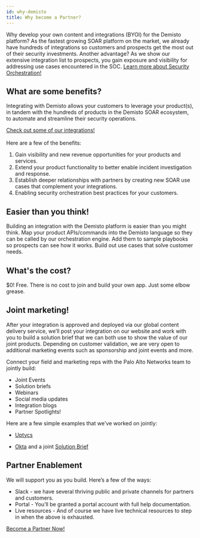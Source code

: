 ```yaml
---
id: why-demisto 
title: Why become a Partner? 
---
```


Why develop your own content and integrations (BYOI) for the Demisto platform? As the fastest growing SOAR platform on the market, we already have hundreds of integrations so customers and prospects get the most out of their security investments. Another advantage? As we show our extensive integration list to prospects, you gain exposure and visibility for addressing use cases encountered in the SOC.
<a class="button button--outline button--primary button--lg" href="https://youtu.be/BzB10GGQ8ms" target="_blank">Learn more about Security Orchestration!</a>

## What are some benefits?

Integrating with Demisto allows your customers to leverage your product(s), in tandem with the hundreds of products in the Demisto SOAR ecosystem, to automate and streamline their security operations. 

<a class="button button--outline button--primary button--lg" href="https://www.demisto.com/integrations/" target="_blank">Check out some of our integrations!</a>
<br/><br/>
Here are a few of the benefits: 

1. Gain visibility and new revenue opportunities for your products and services.
1. Extend your product functionality to better enable incident investigation and response.
1. Establish deeper relationships with partners by creating new SOAR use cases that complement your integrations.
1. Enabling security orchestration best practices for your customers.

## Easier than you think!

Building an integration with the Demisto platform is easier than you might think. Map your product APIs/commands into the Demisto language so they can be called by our orchestration engine. Add them to sample playbooks so prospects can see how it works. Build out use cases that solve customer needs. 


## What's the cost? 

$0! Free. There is no cost to join and build your own app. Just some elbow grease.  


## Joint marketing! 

After your integration is approved and deployed via our global content delivery service, we’ll post your integration on our website and work with you to build a solution brief that we can both use to show the value of our joint products. Depending on customer validation, we are very open to additional marketing events such as sponsorship and joint events and more. 

Connect your field and marketing reps with the Palo Alto Networks team to jointly build: 

  - Joint Events 
  - Solution briefs
  - Webinars
  - Social media updates
  - Integration blogs
  - Partner Spotlights!

Here are a few simple examples that we've worked on jointly:

  - [Uptycs](https://www.uptycs.com/blog/demisto-uptycs-orchestrating-incident-response-activities)

  - [Okta](https://www.okta.com/partners/palo-alto-networks/demisto/) and a joint [Solution Brief](https://go.demisto.com/hubfs/Resources/Solution_Briefs/Okta/Okta%20Solution%20Brief.pdf)

## Partner Enablement  

We will support you as you build. Here’s a few of the ways:

- Slack - we have several thriving public and private channels for partners and customers. 
- Portal - You’ll be granted a portal account with full help documentation.  
- Live resources - And of course we have live technical resources to step in when the above is exhausted.

<a class="button button--outline button--primary button--lg" href="/docs/partners/become-a-tech-partner">Become a Partner Now!</a>

